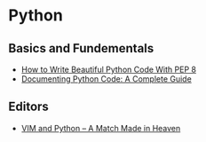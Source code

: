 # Python

## Basics and Fundementals

* [How to Write Beautiful Python Code With PEP 8](https://realpython.com/python-pep8/)
* [Documenting Python Code: A Complete Guide](https://realpython.com/documenting-python-code/#docstrings-background)

## Editors

* [VIM and Python – A Match Made in Heaven](https://realpython.com/vim-and-python-a-match-made-in-heaven/)